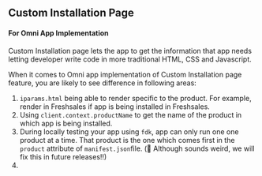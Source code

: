 ## Custom Installation Page
#### For Omni App Implementation

Custom Installation page lets the app to get the information that app needs letting developer write code in more traditional HTML, CSS and Javascript.

When it comes to Omni app implementation of Custom Installation page feature, you are likely to see difference in following areas:

1. `iparams.html` being able to render specific to the product. For example, render in Freshsales if app is being installed in Freshsales.
2. Using `client.context.productName` to get the name of the product in which app is being installed.
3. During locally testing your app using `fdk`, app can only run one one product at a time. That product is the one which comes first in the `product` attribute of `manifest.json`file. (👣 Although sounds weird, we will fix this in future releases!!)
4. 
